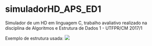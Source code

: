 # simuladorHD_APS_ED1
Simulador de um HD em linguagem C, trabalho avaliativo realizado na disciplina de Algoritmos e Estrutura de Dados 1 - UTFPR/CM 2017/1

Exemplo de estrutura usada:
![](https://github.com/dsambugaro/simuladorHD_APS_ED1/blob/master/photo.jpg)
